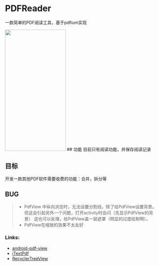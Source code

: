 # PDFReader
一款简单的PDF阅读工具，基于pdfium实现

<img width="200" height="400" src="https://github.com/svenjung/PDFReader/blob/master/screenshots/home_recent.png"/>
## 功能
目前只有阅读功能，并保存阅读记录

## 目标
开发一款其他PDF软件需要收费的功能：合并，拆分等

## BUG
>* PdfView 中纵向浏览时，无法设置分割线，除了给PdfView设置背景。但这会引起另外一个问题，打开activity时会闪（先显示PdfView的背景）
   这也可以处理，给PdfView盖一层遮罩（明显的过度绘制啊）。
>* PdfView在缩放的效果不太友好

### Links:
- [android-pdf-view](https://github.com/barteksc/AndroidPdfViewer)
- [iTextPdf](https://github.com/itext/itextpdf)
- [RecyclerTreeView](https://github.com/TellH/RecyclerTreeView)
